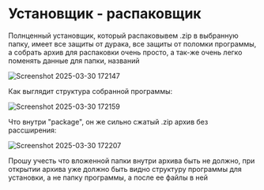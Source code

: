 # Установщик - распаковщик

Полнценный установщик, который распаковывем .zip в выбранную папку, имеет все защиты от дурака, все защиты от поломки программы, а собрать архив для распаковки очень просто, а так-же очень легко поменять данные для папки, названий

![Screenshot 2025-03-30 172147](https://github.com/user-attachments/assets/01bad004-12a9-4a2a-b95e-52ba04d30b59)

Как выглядит структура собранной программы:

![Screenshot 2025-03-30 172159](https://github.com/user-attachments/assets/015baf04-b430-4592-af82-149dd9a4f281)

Что внутри "package", он же сильно сжатый .zip архив без рассширения:

![Screenshot 2025-03-30 172207](https://github.com/user-attachments/assets/1a205d39-7136-48f3-838e-b36c18083954)

Прошу учесть что вложенной папки внутри архива быть не должно, при открытии архива уже должно быть видно структуру программы для установки, а не папку программы, а после ее файлы в ней
